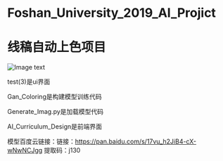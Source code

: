 # Foshan_University_2019_AI_Projict
# 线稿自动上色项目

![Image text](https://github.com/xylonXu2001/Foshan_University_2019_AI_Projict/blob/main/picture/test.png)

test(3)是ui界面

Gan_Coloring是构建模型训练代码

Generate_Imag.py是加载模型代码

AI_Curriculum_Design是前端界面

模型百度云链接：链接：https://pan.baidu.com/s/17vu_h2JiB4-cX-wNwNCJgg 
提取码：j130
